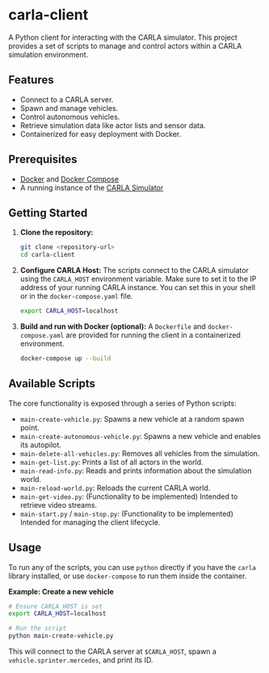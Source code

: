 # carla-client

A Python client for interacting with the CARLA simulator. This project provides a set of scripts to manage and control actors within a CARLA simulation environment.

## Features

*   Connect to a CARLA server.
*   Spawn and manage vehicles.
*   Control autonomous vehicles.
*   Retrieve simulation data like actor lists and sensor data.
*   Containerized for easy deployment with Docker.

## Prerequisites

*   [Docker](https://www.docker.com/) and [Docker Compose](https://docs.docker.com/compose/)
*   A running instance of the [CARLA Simulator](https://carla.readthedocs.io/en/latest/getting_started/)

## Getting Started

1.  **Clone the repository:**
    ```bash
    git clone <repository-url>
    cd carla-client
    ```

2.  **Configure CARLA Host:**
    The scripts connect to the CARLA simulator using the `CARLA_HOST` environment variable. Make sure to set it to the IP address of your running CARLA instance. You can set this in your shell or in the `docker-compose.yaml` file.

    ```bash
    export CARLA_HOST=localhost
    ```

3.  **Build and run with Docker (optional):**
    A `Dockerfile` and `docker-compose.yaml` are provided for running the client in a containerized environment.

    ```bash
    docker-compose up --build
    ```

## Available Scripts

The core functionality is exposed through a series of Python scripts:

*   `main-create-vehicle.py`: Spawns a new vehicle at a random spawn point.
*   `main-create-autonomous-vehicle.py`: Spawns a new vehicle and enables its autopilot.
*   `main-delete-all-vehicles.py`: Removes all vehicles from the simulation.
*   `main-get-list.py`: Prints a list of all actors in the world.
*   `main-read-info.py`: Reads and prints information about the simulation world.
*   `main-reload-world.py`: Reloads the current CARLA world.
*   `main-get-video.py`: (Functionality to be implemented) Intended to retrieve video streams.
*   `main-start.py` / `main-stop.py`: (Functionality to be implemented) Intended for managing the client lifecycle.

## Usage

To run any of the scripts, you can use `python` directly if you have the `carla` library installed, or use `docker-compose` to run them inside the container.

**Example: Create a new vehicle**

```bash
# Ensure CARLA_HOST is set
export CARLA_HOST=localhost

# Run the script
python main-create-vehicle.py
```

This will connect to the CARLA server at `$CARLA_HOST`, spawn a `vehicle.sprinter.mercedes`, and print its ID.
